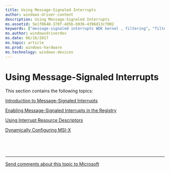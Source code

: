 ```yaml
---
title: Using Message-Signaled Interrupts
author: windows-driver-content
description: Using Message-Signaled Interrupts
ms.assetid: 5e1f8648-378f-4d5b-b936-4396d13cf002
keywords: ["message-signaled interrupts WDK kernel , filtering", "filtering message-signaled interrupts WDK kernel", "MSIs WDK kernel"]
ms.author: windowsdriverdev
ms.date: 06/16/2017
ms.topic: article
ms.prod: windows-hardware
ms.technology: windows-devices
---
```


# Using Message-Signaled Interrupts


This section contains the following topics:

[Introduction to Message-Signaled Interrupts](introduction-to-message-signaled-interrupts.md)

[Enabling Message-Signaled Interrupts in the Registry](enabling-message-signaled-interrupts-in-the-registry.md)

[Using Interrupt Resource Descriptors](using-interrupt-resource-descriptors.md)

[Dynamically Configuring MSI-X](dynamically-configuring-msi-x.md)

 

 


--------------------
[Send comments about this topic to Microsoft](mailto:wsddocfb@microsoft.com?subject=Documentation%20feedback%20%5Bkernel\kernel%5D:%20Using%20Message-Signaled%20Interrupts%20%20RELEASE:%20%286/14/2017%29&body=%0A%0APRIVACY%20STATEMENT%0A%0AWe%20use%20your%20feedback%20to%20improve%20the%20documentation.%20We%20don't%20use%20your%20email%20address%20for%20any%20other%20purpose,%20and%20we'll%20remove%20your%20email%20address%20from%20our%20system%20after%20the%20issue%20that%20you're%20reporting%20is%20fixed.%20While%20we're%20working%20to%20fix%20this%20issue,%20we%20might%20send%20you%20an%20email%20message%20to%20ask%20for%20more%20info.%20Later,%20we%20might%20also%20send%20you%20an%20email%20message%20to%20let%20you%20know%20that%20we've%20addressed%20your%20feedback.%0A%0AFor%20more%20info%20about%20Microsoft's%20privacy%20policy,%20see%20http://privacy.microsoft.com/default.aspx. "Send comments about this topic to Microsoft")


